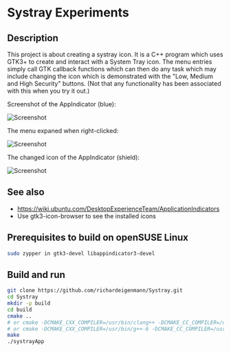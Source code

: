 # Systray Experiments

## Description

This project is about creating a systray icon. It is a C++ program which uses GTK3+ to create and interact with a System Tray icon.
The menu entries simply call GTK callback functions which can then do any task which may include changing the icon which is demonstrated with the "Low, Medium and High Security" buttons. (Not that any functionality has been associated with this when you try it out.)

Screenshot of the AppIndicator (blue):

![Screenshot](https://richardeigenmann.github.io/Systray/Screenshot_Systray.png)

The menu expaned when right-clicked:

![Screenshot](https://richardeigenmann.github.io/Systray/Screenshot_Menu_Open.png)

The changed icon of the AppIndicator (shield):

![Screenshot](https://richardeigenmann.github.io/Systray/Screenshot_Icon_Changed.png)

## See also

* https://wiki.ubuntu.com/DesktopExperienceTeam/ApplicationIndicators
* Use gtk3-icon-browser to see the installed icons

## Prerequisites to build on openSUSE Linux

```bash
sudo zypper in gtk3-devel libappindicator3-devel
```

## Build and run

```bash
git clone https://github.com/richardeigenmann/Systray.git
cd Systray
mkdir -p build
cd build
cmake ..
# or cmake -DCMAKE_CXX_COMPILER=/usr/bin/clang++ -DCMAKE_CC_COMPILER=/usr/bin/clang ..
# or cmake -DCMAKE_CXX_COMPILER=/usr/bin/g++-6 -DCMAKE_CC_COMPILER=/usr/bin/gcc ..
make
./systrayApp
```